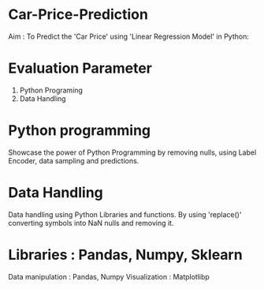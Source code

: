 # Car-Price-Prediction
Aim : To Predict the 'Car Price'  using  'Linear Regression Model'  in Python:

# Evaluation Parameter

1) Python Programing
2) Data Handling

# Python programming  
Showcase the power of Python Programming by removing nulls, using Label Encoder, data sampling and predictions.

# Data Handling

Data handling using Python Libraries and functions.
By using 'replace()' converting symbols into NaN nulls and removing it.

 # Libraries : Pandas, Numpy, Sklearn 
 Data manipulation : Pandas, Numpy 
 Visualization     : Matplotlibp
 


